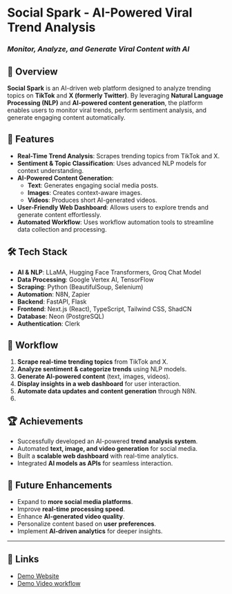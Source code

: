 # Social Spark - AI-Powered Viral Trend Analysis
### *Monitor, Analyze, and Generate Viral Content with AI*

## 📌 Overview
**Social Spark** is an AI-driven web platform designed to analyze trending topics on **TikTok** and **X (formerly Twitter)**. By leveraging **Natural Language Processing (NLP)** and **AI-powered content generation**, the platform enables users to monitor viral trends, perform sentiment analysis, and generate engaging content automatically.

## 🚀 Features
- **Real-Time Trend Analysis**: Scrapes trending topics from TikTok and X.
- **Sentiment & Topic Classification**: Uses advanced NLP models for context understanding.
- **AI-Powered Content Generation**:
  - **Text**: Generates engaging social media posts.
  - **Images**: Creates context-aware images.
  - **Videos**: Produces short AI-generated videos.
- **User-Friendly Web Dashboard**: Allows users to explore trends and generate content effortlessly.
- **Automated Workflow**: Uses workflow automation tools to streamline data collection and processing.

## 🛠 Tech Stack
- **AI & NLP**: LLaMA, Hugging Face Transformers, Groq Chat Model
- **Data Processing**: Google Vertex AI, TensorFlow
- **Scraping**: Python (BeautifulSoup, Selenium)
- **Automation**: N8N, Zapier
- **Backend**: FastAPI, Flask
- **Frontend**: Next.js (React), TypeScript, Tailwind CSS, ShadCN
- **Database**: Neon (PostgreSQL)
- **Authentication**: Clerk

## 🔄 Workflow
1. **Scrape real-time trending topics** from TikTok and X.
2. **Analyze sentiment & categorize trends** using NLP models.
3. **Generate AI-powered content** (text, images, videos).
4. **Display insights in a web dashboard** for user interaction.
5. **Automate data updates and content generation** through N8N.
6. 


## 🏆 Achievements
- Successfully developed an AI-powered **trend analysis system**.
- Automated **text, image, and video generation** for social media.
- Built a **scalable web dashboard** with real-time analytics.
- Integrated **AI models as APIs** for seamless interaction.

## 🔮 Future Enhancements
- Expand to **more social media platforms**.
- Improve **real-time processing speed**.
- Enhance **AI-generated video quality**.
- Personalize content based on **user preferences**.
- Implement **AI-driven analytics** for deeper insights.

---

## 🔗 Links
- [Demo Website](https://drive.google.com/drive/folders/1FsVLD4BImBPsJ8w4KxZZhwnt-7C3GgER)
- [Demo Video workflow](https://drive.google.com/drive/folders/1WEQElHHUjKBPXPUa05FGjynwL8Rz0eZK)
